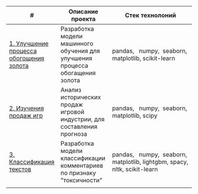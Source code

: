 

| #                                                                                                                                                | Описание проекта                                                              | Стек технолоний                                                            |
| ------------------------------------------------------------------------------------------------------------------------------------------------ | ----------------------------------------------------------------------------- | -------------------------------------------------------------------------- |
| [1. Улучшение процесса обогощения золота](https://github.com/Codarocker/portfolio/tree/b638de85a43379e5e8c91a4222c4175453dac789/Gold%20recovery) | Разработка модели машинного обучения для улучшения процесса обогащения золота | pandas,   numpy,  seaborn,  matplotlib, scikit-learn                       |
| [2. Изучения продаж игр](https://github.com/Codarocker/portfolio/tree/main/Games%20industry%20analisis)      | Анализ исторических продаж игровой индустрии, для составления прогноза        | pandas,   numpy,  seaborn,  matplotlib, scipy                              |
| [3. Классификация текстов](https://github.com/Codarocker/portfolio/tree/b638de85a43379e5e8c91a4222c4175453dac789/%D0%A1lassify%20text)           | Разработка модели классификации комментариев по признаку "токсичности"        | pandas,   numpy,  seaborn, matplotlib, lightgbm, spacy, nltk, scikit-learn |
|                                                                                                                                                  |                                                                               |                                                                            |
